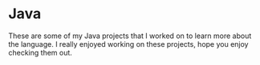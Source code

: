 # Java
These are some of my Java projects that I worked on to learn more about the language. 
I really enjoyed working on these projects, hope you enjoy checking them out.
